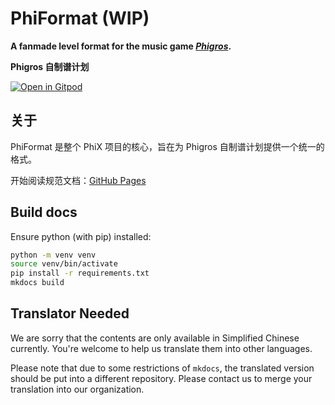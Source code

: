 # PhiFormat (WIP)

**A fanmade level format for the music game [_Phigros_](https://zh.moegirl.org.cn/Phigros).**

**Phigros 自制谱计划**

[![Open in Gitpod](https://gitpod.io/button/open-in-gitpod.svg)](https://gitpod.io/#https://github.com/phi-x/PhiFormat)

## 关于

PhiFormat 是整个 PhiX 项目的核心，旨在为 Phigros 自制谱计划提供一个统一的格式。

开始阅读规范文档：[GitHub Pages](https://phi-x.github.io/PhiFormat/)

## Build docs

Ensure python (with pip) installed:

```sh
python -m venv venv
source venv/bin/activate
pip install -r requirements.txt
mkdocs build
```

## Translator Needed

We are sorry that the contents are only available in Simplified Chinese currently. You're welcome to help us translate them into other languages.

Please note that due to some restrictions of `mkdocs`, the translated version should be put into a different repository. Please contact us to merge your translation into our organization.
